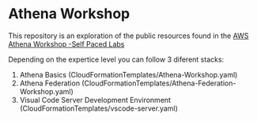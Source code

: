 # Athena Workshop 

This repository is an exploration of the public resources found in the [AWS Athena Workshop -Self Paced Labs](https://catalog.us-east-1.prod.workshops.aws/workshops/9981f1a1-abdc-49b5-8387-cb01d238bb78/en-US/20-howtostart/201-self-paced/2013-cloudformation)

Depending on the expertice level you can follow 3 diferent stacks: 

1. Athena Basics (CloudFormationTemplates/Athena-Workshop.yaml)
2. Athena Federation (CloudFormationTemplates/Athena-Federation-Workshop.yaml)
3. Visual Code Server Development Environment (CloudFormationTemplates/vscode-server.yaml)


